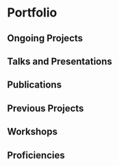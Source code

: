 # Portfolio

## Ongoing Projects
## Talks and Presentations
## Publications
## Previous Projects
## Workshops
## Proficiencies

